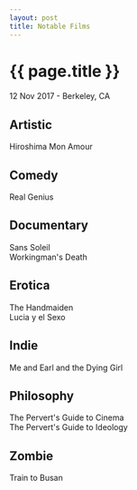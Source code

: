 ```yaml
---
layout: post
title: Notable Films
---
```


{{ page.title }}
================

<p class="meta">12 Nov 2017 - Berkeley, CA</p>

## Artistic
Hiroshima Mon Amour  

## Comedy
Real Genius  

## Documentary
Sans Soleil  
Workingman's Death  

## Erotica
The Handmaiden  
Lucia y el Sexo  

## Indie
Me and Earl and the Dying Girl  

## Philosophy
The Pervert's Guide to Cinema  
The Pervert's Guide to Ideology  

## Zombie
Train to Busan  